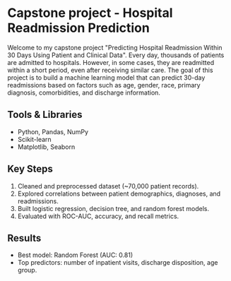 # Capstone project - Hospital Readmission Prediction

Welcome to my capstone project "Predicting Hospital Readmission Within 30 Days Using Patient and Clinical Data".
Every day, thousands of patients are admitted to hospitals. However, in some cases, they are readmitted within a short period, even after receiving similar care. The goal of this project is to build a machine learning model that can predict 30-day readmissions based on factors such as age, gender, race, primary diagnosis, comorbidities, and discharge information. 

## Tools & Libraries
- Python, Pandas, NumPy  
- Scikit-learn  
- Matplotlib, Seaborn  

## Key Steps
1. Cleaned and preprocessed dataset (~70,000 patient records).  
2. Explored correlations between patient demographics, diagnoses, and readmissions.  
3. Built logistic regression, decision tree, and random forest models.  
4. Evaluated with ROC-AUC, accuracy, and recall metrics.  

## Results
- Best model: Random Forest (AUC: 0.81)  
- Top predictors: number of inpatient visits, discharge disposition, age group.  
